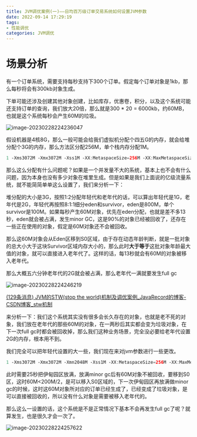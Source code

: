 ```yaml
---
title: JVM调优案例(一)——日均百万级订单交易系统如何设置JVM参数
date: 2022-09-14 17:29:19
tags:
- 性能调优
categories: JVM调优
---
```


# 场景分析

有一个订单系统，需要支持每秒支持下300个订单。假定每个订单对象是1kb，那么每秒将会有300kb对象生成。

下单可能还涉及创建其他对象创建，比如库存，优惠卷，积分，以及这个系统可能还支持订单的查询，我们放大20倍，那么就是300 * 20  = 6000kb，约60MB，也就是这个系统每秒会产生60M的垃圾。

![image-20230228224236047](https://panyuro.oss-cn-beijing.aliyuncs.com/image-20230228224236047.png)

假设机器是4核8G，那么一般可能会给我们虚拟机分配个四五G的内存，就会给堆分配个3G的内存，那么方法区分配256M，单个栈内存分配1M。

```java
1 ‐Xms3072M ‐Xmx3072M ‐Xss1M ‐XX:MetaspaceSize=256M ‐XX:MaxMetaspaceSize=256M ‐XX:SurvivorRatio=8
```

那么这么分配有什么问题呢？如果是一个并发量不大的系统，基本上也不会有什么问题，因为本身也没有多少对象在堆里生成。但是如果是我们上面说的亿级流量系统，就不能简简单单这么设置了，我们来分析一下：

堆分配的大小是3G，按照1:2分配年轻代和老年代的话，可以算出年轻代是1G，老年代是2G，年轻代再按照8:1:1细分eden和survivor，eden是800M，单个survivor是100M。如果每秒产生60M对象，优先在eden分配，也就是差不多13秒，eden就会被占满，发生minor GC，这是90%的对象已经被回收了，还存在一些正在使用的对象，假定是60M对象还不会被回收。

那么这60M对象会从Eden区移到S0区域，由于存在动态年龄判断，就是一批对象的总大小大于这块Survivor区域内存大小的，那么此时**大于等于**这批对象年龄最大值的对象，就可以直接进入老年代了。这样的话，每13秒就会有60M的对象被移入老年代。

那么大概五六分钟老年代的2G就会被占满，那么老年代一满就要发生full gc

![image-20230228224246219](https://panyuro.oss-cn-beijing.aliyuncs.com/image-20230228224246219.png)





[(129条消息) JVM的STW(stop the world)机制及调优案例_JavaRecord的博客-CSDN博客_stw机制](https://blog.csdn.net/weixin_44704538/article/details/108222022)







来分析一下：我们这个系统其实没有很多会长久存在的对象，也就是老不死的对象，我们放在老年代的那些60M的对象，在一两秒后其实都会变为垃圾对象，在下一次full gc时都会被回收掉，那么我们这种业务场景，完全没必要给老年代设置2G的内存，根本用不到。

我们完全可以把年轻代设置的大一些，我们现在来对jvm参数进行一些更改。

```java
1 ‐Xms3072M ‐Xmx3072M ‐Xmn2048M ‐Xss1M ‐XX:MetaspaceSize=256M ‐XX:MaxMetaspaceSize=256M ‐XX:SurvivorRatio=8
```



此时需要25秒把伊甸园区放满，放满minor gc后有60M对象不被回收，要移到S0区，这时60M<200M/2，是可以移入S0区域的，下一次伊甸园区再放满做minor gc的时候，这时这60M对象所对应的订单已经生成了，已经变成了垃圾对象，是可以直接被回收的，所以没有什么对象是需要被移入老年代的。

那么这么一设置的话，这个系统是不是正常情况下基本不会再发生full gc了呢？就算发生，也是很久才会一次了。

![image-20230228224257622](https://panyuro.oss-cn-beijing.aliyuncs.com/image-20230228224257622.png)
